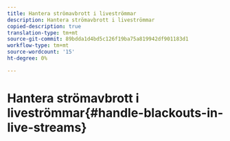 ```yaml
---
title: Hantera strömavbrott i liveströmmar
description: Hantera strömavbrott i liveströmmar
copied-description: true
translation-type: tm+mt
source-git-commit: 89bdda1d4bd5c126f19ba75a819942df901183d1
workflow-type: tm+mt
source-wordcount: '15'
ht-degree: 0%

---
```



# Hantera strömavbrott i liveströmmar{#handle-blackouts-in-live-streams}
